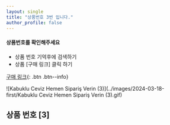 ```yaml
---
layout: single
title: "상품번호 3번 입니다."
author_profile: false
---
```




<div class="notice--info">
<h4> 상품번호를 확인해주세요 </h4>
<ul>
    <li> 상품 번호 기억후에 검색하기 </li>
    <li> 상품 [구매 링크] 클릭 하기 </li>
</ul>
</div>


[구매 링크](https://link.coupang.com/a/bvlocc){: .btn .btn--info}




![Kabuklu Ceviz   Hemen Sipariş Verin (3)](../images/2024-03-18-first/Kabuklu Ceviz   Hemen Sipariş Verin (3).gif)





## 상품 번호 [3]
